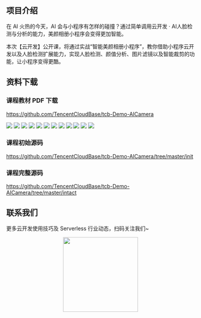 ## 项目介绍

在 AI 火热的今天，AI 会与小程序有怎样的碰撞？通过简单调用云开发 · AI人脸检测与分析的能力，美颜相册小程序会变得更加智能。

本次【云开发】公开课，将通过实战“智能美颜相册小程序”，教你借助小程序云开发以及人脸检测扩展能力，实现人脸检测、颜值分析、图片滤镜以及智能裁剪的功能，让小程序变得更酷。

## 资料下载

### 课程教材 PDF 下载

<https://github.com/TencentCloudBase/tcb-Demo-AICamera>

![](https://puui.qpic.cn/vupload/0/20190807_1565142641087_8yd4e5c8ydd.png/0)
![](https://puui.qpic.cn/vupload/0/20190807_1565142890639_1eu746h019q.png/0)
![](https://puui.qpic.cn/vupload/0/20190807_1565143069087_cgm8se6fniq.png/0)
![](https://puui.qpic.cn/vupload/0/20190807_1565143260900_powg5jhmhac.png/0)
![](https://puui.qpic.cn/vupload/0/20190807_1565143445241_uwa1nfa1yda.png/0)
![](https://puui.qpic.cn/vupload/0/20190807_1565143570751_5y9dmgkjjk8.png/0)
![](https://puui.qpic.cn/vupload/0/20190807_1565143729348_hxunhrkb17e.png/0)
![](https://puui.qpic.cn/vupload/0/20190807_1565144070618_7zqxmljm9my.png/0)
![](https://puui.qpic.cn/vupload/0/20190807_1565144227711_lfg2w6n6mxi.png/0)
![](https://puui.qpic.cn/vupload/0/20190807_1565144376056_8ad6ivf0x3.png/0)
![](https://puui.qpic.cn/vupload/0/20190807_1565144489442_wfmuottsces.png/0)
![](https://puui.qpic.cn/vupload/0/20190807_1565144586429_l1lm6suloqm.png/0)

### 课程初始源码

<https://github.com/TencentCloudBase/tcb-Demo-AICamera/tree/master/init>

### 课程完整源码

<https://github.com/TencentCloudBase/tcb-Demo-AICamera/tree/master/intact>

## 联系我们

更多云开发使用技巧及 Serverless 行业动态，扫码关注我们~

<p align="center">
    <img src="https://puui.qpic.cn/vupload/0/20190603_1559545575934_lettsbvkvdn.jpeg/0" width="200px">
</p>
